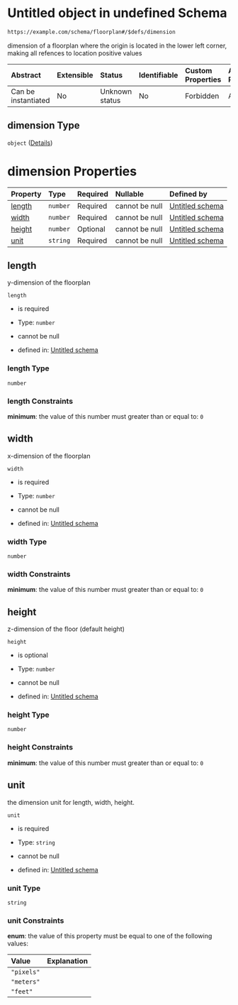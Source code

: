 # Untitled object in undefined Schema

```txt
https://example.com/schema/floorplan#/$defs/dimension
```

dimension of a floorplan where the origin is located in the lower left corner, making all refences to location positive values

| Abstract            | Extensible | Status         | Identifiable | Custom Properties | Additional Properties | Access Restrictions | Defined In                                                                                           |
| :------------------ | :--------- | :------------- | :----------- | :---------------- | :-------------------- | :------------------ | :--------------------------------------------------------------------------------------------------- |
| Can be instantiated | No         | Unknown status | No           | Forbidden         | Allowed               | none                | [openintent-floorplan.schema.json\*](../out/openintent-floorplan.schema.json "open original schema") |

## dimension Type

`object` ([Details](openintent-floorplan-defs-dimension.md))

# dimension Properties

| Property          | Type     | Required | Nullable       | Defined by                                                                                                                                            |
| :---------------- | :------- | :------- | :------------- | :---------------------------------------------------------------------------------------------------------------------------------------------------- |
| [length](#length) | `number` | Required | cannot be null | [Untitled schema](openintent-floorplan-defs-dimension-properties-length.md "https://example.com/schema/floorplan#/$defs/dimension/properties/length") |
| [width](#width)   | `number` | Required | cannot be null | [Untitled schema](openintent-floorplan-defs-dimension-properties-width.md "https://example.com/schema/floorplan#/$defs/dimension/properties/width")   |
| [height](#height) | `number` | Optional | cannot be null | [Untitled schema](openintent-floorplan-defs-dimension-properties-height.md "https://example.com/schema/floorplan#/$defs/dimension/properties/height") |
| [unit](#unit)     | `string` | Required | cannot be null | [Untitled schema](openintent-floorplan-defs-dimension-properties-unit.md "https://example.com/schema/floorplan#/$defs/dimension/properties/unit")     |

## length

y-dimension of the floorplan

`length`

*   is required

*   Type: `number`

*   cannot be null

*   defined in: [Untitled schema](openintent-floorplan-defs-dimension-properties-length.md "https://example.com/schema/floorplan#/$defs/dimension/properties/length")

### length Type

`number`

### length Constraints

**minimum**: the value of this number must greater than or equal to: `0`

## width

x-dimension of the floorplan

`width`

*   is required

*   Type: `number`

*   cannot be null

*   defined in: [Untitled schema](openintent-floorplan-defs-dimension-properties-width.md "https://example.com/schema/floorplan#/$defs/dimension/properties/width")

### width Type

`number`

### width Constraints

**minimum**: the value of this number must greater than or equal to: `0`

## height

z-dimension of the floor (default height)

`height`

*   is optional

*   Type: `number`

*   cannot be null

*   defined in: [Untitled schema](openintent-floorplan-defs-dimension-properties-height.md "https://example.com/schema/floorplan#/$defs/dimension/properties/height")

### height Type

`number`

### height Constraints

**minimum**: the value of this number must greater than or equal to: `0`

## unit

the dimension unit for length, width, height.

`unit`

*   is required

*   Type: `string`

*   cannot be null

*   defined in: [Untitled schema](openintent-floorplan-defs-dimension-properties-unit.md "https://example.com/schema/floorplan#/$defs/dimension/properties/unit")

### unit Type

`string`

### unit Constraints

**enum**: the value of this property must be equal to one of the following values:

| Value      | Explanation |
| :--------- | :---------- |
| `"pixels"` |             |
| `"meters"` |             |
| `"feet"`   |             |
